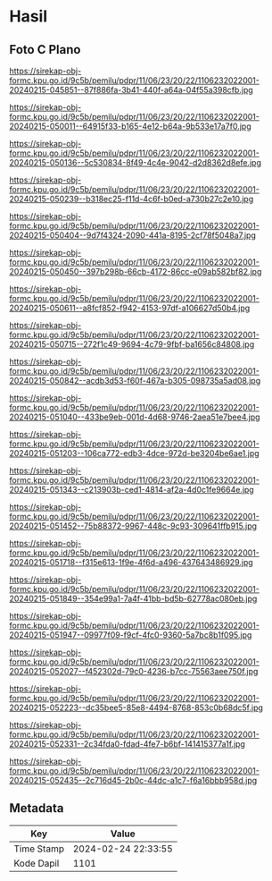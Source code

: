 # Hasil

## Foto C Plano

https://sirekap-obj-formc.kpu.go.id/9c5b/pemilu/pdpr/11/06/23/20/22/1106232022001-20240215-045851--87f886fa-3b41-440f-a64a-04f55a398cfb.jpg

https://sirekap-obj-formc.kpu.go.id/9c5b/pemilu/pdpr/11/06/23/20/22/1106232022001-20240215-050011--64915f33-b165-4e12-b64a-9b533e17a7f0.jpg

https://sirekap-obj-formc.kpu.go.id/9c5b/pemilu/pdpr/11/06/23/20/22/1106232022001-20240215-050136--5c530834-8f49-4c4e-9042-d2d8362d8efe.jpg

https://sirekap-obj-formc.kpu.go.id/9c5b/pemilu/pdpr/11/06/23/20/22/1106232022001-20240215-050239--b318ec25-f11d-4c6f-b0ed-a730b27c2e10.jpg

https://sirekap-obj-formc.kpu.go.id/9c5b/pemilu/pdpr/11/06/23/20/22/1106232022001-20240215-050404--9d7f4324-2090-441a-8195-2cf78f5048a7.jpg

https://sirekap-obj-formc.kpu.go.id/9c5b/pemilu/pdpr/11/06/23/20/22/1106232022001-20240215-050450--397b298b-66cb-4172-86cc-e09ab582bf82.jpg

https://sirekap-obj-formc.kpu.go.id/9c5b/pemilu/pdpr/11/06/23/20/22/1106232022001-20240215-050611--a8fcf852-f942-4153-97df-a106627d50b4.jpg

https://sirekap-obj-formc.kpu.go.id/9c5b/pemilu/pdpr/11/06/23/20/22/1106232022001-20240215-050715--272f1c49-9694-4c79-9fbf-ba1656c84808.jpg

https://sirekap-obj-formc.kpu.go.id/9c5b/pemilu/pdpr/11/06/23/20/22/1106232022001-20240215-050842--acdb3d53-f60f-467a-b305-098735a5ad08.jpg

https://sirekap-obj-formc.kpu.go.id/9c5b/pemilu/pdpr/11/06/23/20/22/1106232022001-20240215-051040--433be9eb-001d-4d68-9746-2aea51e7bee4.jpg

https://sirekap-obj-formc.kpu.go.id/9c5b/pemilu/pdpr/11/06/23/20/22/1106232022001-20240215-051203--106ca772-edb3-4dce-972d-be3204be6ae1.jpg

https://sirekap-obj-formc.kpu.go.id/9c5b/pemilu/pdpr/11/06/23/20/22/1106232022001-20240215-051343--c213903b-ced1-4814-af2a-4d0c1fe9664e.jpg

https://sirekap-obj-formc.kpu.go.id/9c5b/pemilu/pdpr/11/06/23/20/22/1106232022001-20240215-051452--75b88372-9967-448c-9c93-309641ffb915.jpg

https://sirekap-obj-formc.kpu.go.id/9c5b/pemilu/pdpr/11/06/23/20/22/1106232022001-20240215-051718--f315e613-1f9e-4f6d-a496-437643486929.jpg

https://sirekap-obj-formc.kpu.go.id/9c5b/pemilu/pdpr/11/06/23/20/22/1106232022001-20240215-051849--354e99a1-7a4f-41bb-bd5b-62778ac080eb.jpg

https://sirekap-obj-formc.kpu.go.id/9c5b/pemilu/pdpr/11/06/23/20/22/1106232022001-20240215-051947--09977f09-f9cf-4fc0-9360-5a7bc8b1f095.jpg

https://sirekap-obj-formc.kpu.go.id/9c5b/pemilu/pdpr/11/06/23/20/22/1106232022001-20240215-052027--f452302d-79c0-4236-b7cc-75563aee750f.jpg

https://sirekap-obj-formc.kpu.go.id/9c5b/pemilu/pdpr/11/06/23/20/22/1106232022001-20240215-052223--dc35bee5-85e8-4494-8768-853c0b68dc5f.jpg

https://sirekap-obj-formc.kpu.go.id/9c5b/pemilu/pdpr/11/06/23/20/22/1106232022001-20240215-052331--2c34fda0-fdad-4fe7-b6bf-141415377a1f.jpg

https://sirekap-obj-formc.kpu.go.id/9c5b/pemilu/pdpr/11/06/23/20/22/1106232022001-20240215-052435--2c716d45-2b0c-44dc-a1c7-f6a16bbb958d.jpg


## Metadata

| Key        | Value               |
| ---------- | ------------------- |
| Time Stamp | 2024-02-24 22:33:55 |
| Kode Dapil | 1101                |



